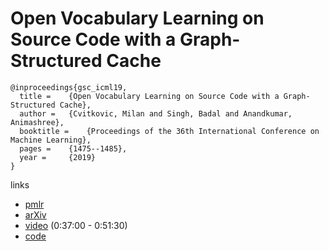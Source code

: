 # Open Vocabulary Learning on Source Code with a Graph-Structured Cache

```
@inproceedings{gsc_icml19,
  title = 	 {Open Vocabulary Learning on Source Code with a Graph-Structured Cache},
  author = 	 {Cvitkovic, Milan and Singh, Badal and Anandkumar, Animashree},
  booktitle = 	 {Proceedings of the 36th International Conference on Machine Learning},
  pages = 	 {1475--1485},
  year = 	 {2019}
}

```

links
- [pmlr](http://proceedings.mlr.press/v97/cvitkovic19b.html)
- [arXiv](https://arxiv.org/abs/1810.08305)
- [video](https://slideslive.com/38917935/networks-and-relational-learning) (0:37:00 - 0:51:30)
- [code](https://github.com/mwcvitkovic/Open-Vocabulary-Learning-on-Source-Code-with-a-Graph-Structured-Cache--Code-Preprocessor)
